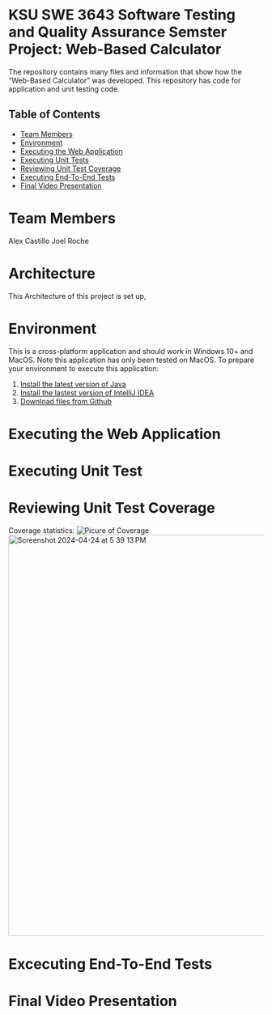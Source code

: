 # KSU SWE 3643 Software Testing and Quality Assurance Semster Project: Web-Based Calculator

The repository contains many files and information that show how the “Web-Based Calculator” was developed. This repository has code for application and unit testing code.

## Table of Contents

- [Team Members](#team-members )
- [Environment](#environment)
- [Executing the Web Application](#executing-the-web-application )
- [Executing Unit Tests](#executing-unit-tests )
- [Reviewing Unit Test Coverage](#reviewing-unit-test-coverage )
- [Executing End-To-End Tests](#executing-end-to-end-tests )
- [Final Video Presentation ](#final-video-presentation )


# Team Members 
Alex Castillo
Joel Roche 

# Architecture
This Architecture of this project is set up,

# Environment
This is a cross-platform application and should work in Windows 10+ and MacOS. 
Note this application has only been tested on MacOS. 
To prepare your environment to execute this application:
  1. [Install the latest version of Java](https://www.oracle.com/java/technologies/downloads/#java22) 
  2. [Install the lastest version of IntelliJ IDEA](https://www.jetbrains.com/idea/download/?section=mac)
  3. [Download files from Github](https://github.com/Alex135410/SWE3643Project)

# Executing the Web Application

# Executing Unit Test

# Reviewing Unit Test Coverage
Coverage statistics:
![Picure of Coverage]()<img width="792" alt="Screenshot 2024-04-24 at 5 39 13 PM" src="https://github.com/Alex135410/SWE3643Project/assets/129552122/6589c362-926e-49e8-87e8-4c9e48dff633">


# Excecuting End-To-End Tests

# Final Video Presentation

